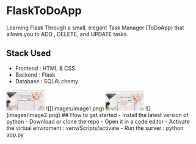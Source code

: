 # FlaskToDoApp
Learning Flask Through a small, elegant Task Manager (ToDoApp) that allows you to ADD , DELETE, and UPDATE tasks.

## Stack Used
- Frontend : HTML & CSS
- Backend : Flask 
- Database : SQLALchemy

<img src= "images/image1.png" width = "100">
![](images/image1.png)

<img src= "images/image2.png" width = "100">
![](images/image2.png)
## How to get started 
- Install the latest version of python
- Download or clone the repo
- Open it in a code editor
- Activate the virtual enviroment : venv/Scripts/activate
- Run the surver : python app.py 

